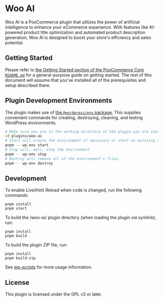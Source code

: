 # Woo AI

Woo AI is a PooCommerce plugin that utilizes the power of artificial intelligence to enhance your eCommerce experience. With features like AI-powered product title optimization and automated product description generation, Woo AI is designed to boost your store's efficiency and sales potential.

## Getting Started

Please refer to [the Getting Started section of the PooCommerce Core `README.md`](https://github.com/poocommerce/poocommerce/blob/trunk/README.md) for a general-purpose guide on getting started. The rest of this document will assume that you've installed all of the prerequisites and setup described there.

## Plugin Development Environments

The plugin makes use of [the `@wordpress/env` package](https://developer.wordpress.org/block-editor/reference-guides/packages/packages-env/).
This supplies convenient commands for creating, destroying, cleaning, and testing WordPress environments.

```bash
# Make sure you are in the working directory of the plugin you are interested in setting up the environment for
cd plugins/woo-ai
# Start will create the environment if necessary or start an existing one
pnpm -- wp-env start
# Stop will, well, stop the environment
pnpm -- wp-env stop
# Destroy will remove all of the environment's files.
pnpm -- wp-env destroy
```

## Development

To enable Live(Hot) Reload when code is changed, run the following commands:

```text
pnpm install
pnpm start
```

To build the /woo-ai/ plugin directory (when loading the plugin via symlink), run:

```text
pnpm install
pnpm build
```

To build the plugin ZIP file, run:

```text
pnpm install
pnpm build:zip
```

See [wp-scripts](https://github.com/WordPress/gutenberg/tree/trunk/packages/scripts) for more usage information.

## License

This plugin is licensed under the GPL v3 or later.
